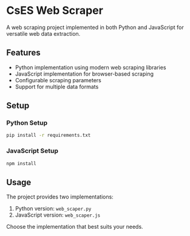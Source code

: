 # CsES Web Scraper

A web scraping project implemented in both Python and JavaScript for versatile web data extraction.

## Features
- Python implementation using modern web scraping libraries
- JavaScript implementation for browser-based scraping
- Configurable scraping parameters
- Support for multiple data formats

## Setup
### Python Setup
```bash
pip install -r requirements.txt
```

### JavaScript Setup
```bash
npm install
```

## Usage
The project provides two implementations:
1. Python version: `web_scaper.py`
2. JavaScript version: `web_scaper.js`

Choose the implementation that best suits your needs.
